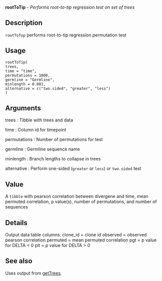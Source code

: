 **rootToTip** - *Performs root-to-tip regression test on set of trees*

Description
--------------------

`rootToTop` performs root-to-tip regression permutation test


Usage
--------------------
```
rootToTip(
trees,
time = "time",
permutations = 1000,
germline = "Germline",
minlength = 0.001,
alternative = c("two.sided", "greater", "less")
)
```

Arguments
-------------------

trees
:   Tibble with trees and data

time
:   Column id for timepoint

permutations
:   Number of permutations for test

germline
:   Germline sequence name

minlength
:   Branch lengths to collapse in trees

alternative
:   Perform one-sided (`greater` or `less`)
or `two.sided` test




Value
-------------------

A `tibble` with pearson correlation between divergene
and time, mean permuted correlation, p value(s), number of permutations,
and number of sequences


Details
-------------------

Output data table columns:
clone_id = clone id
observed = observed pearson correlation
permuted = mean permuted correlation
pgt = p value for DELTA < 0
plt = p value for DELTA > 0




See also
-------------------

Uses output from [getTrees](getTrees.md).






